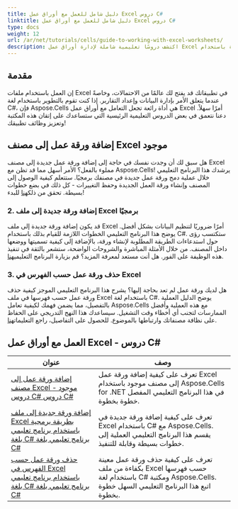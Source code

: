 ```yaml
---
title: دليل شامل للعمل مع أوراق عمل Excel دروس C#
linktitle: دليل شامل للعمل مع أوراق عمل Excel دروس C#
type: docs
weight: 12
url: /ar/net/tutorials/cells/guide-to-working-with-excel-worksheets/
description: اكتشف دروسًا تعليمية شاملة لإدارة أوراق عمل Excel بكفاءة باستخدام Aspose.Cells لـ .NET، المصممة خصيصًا لمطوري C#.
---
```

## مقدمة

إن العمل باستخدام ملفات Excel في تطبيقاتك قد يفتح لك عالمًا من الاحتمالات، وخاصةً عندما يتعلق الأمر بإدارة البيانات وإعداد التقارير. إذا كنت تقوم بالتطوير باستخدام لغة C#، فإن Aspose.Cells هي أداة رائعة تجعل التعامل مع أوراق عمل Excel أمرًا سهلاً. دعنا نتعمق في بعض الدروس التعليمية الرئيسية التي ستساعدك على إتقان هذه المكتبة وتعزيز وظائف تطبيقك!

## إضافة ورقة عمل إلى مصنف Excel موجود  
هل سبق لك أن وجدت نفسك في حاجة إلى إضافة ورقة عمل جديدة إلى مصنف Excel مملوء بالفعل؟ الأمر أسهل مما قد تظن مع Aspose.Cells! يرشدك هذا البرنامج التعليمي خلال عملية دمج ورقة عمل جديدة في مصنفك برمجيًا. ستتعلم كيفية الوصول إلى المصنف وإنشاء ورقة العمل الجديدة وحفظ التغييرات - كل ذلك في بضع خطوات بسيطة. تحقق من ذلك[هنا](./adding-worksheet-to-existing-excel-workbook-csharp-tutorial/) للبدء!

### 2. إضافة ورقة جديدة إلى ملف Excel برمجيًا  
 قد يكون إضافة ورقة جديدة إلى ملف Excel أمرًا ضروريًا لتنظيم البيانات بشكل أفضل. يوضح هذا البرنامج التعليمي الخطوات اللازمة للقيام بذلك باستخدام C#. ستكتسب رؤى حول استدعاءات الطريقة المطلوبة لإنشاء ورقة، بالإضافة إلى كيفية تسميتها ووضعها داخل المصنف. من خلال الأمثلة المباشرة والشروحات الواضحة، ستشعر بالثقة في تنفيذ هذه الوظيفة على الفور. هل أنت مستعد لمعرفة المزيد؟ قم بزيارة البرنامج التعليمي[هنا](./add-new-sheet-to-excel-file-csharp-tutorial/).

### 3. حذف ورقة عمل حسب الفهرس في Excel  
هل لديك ورقة عمل لم تعد بحاجة إليها؟ يشرح هذا البرنامج التعليمي الموجز كيفية حذف ورقة عمل حسب فهرسها في ملف Excel باستخدام لغة C#. يوضح الدليل العملية بالتفصيل، مما يضمن فهمك لكيفية تعامل Aspose.Cells مع هذه العملية وأفضل الممارسات لتجنب أي أخطاء وقت التشغيل. سيساعدك هذا النهج التدريجي على الحفاظ على نظافة مصنفاتك وارتباطها بالموضوع. للحصول على التفاصيل، راجع التعليمات[هنا](./delete-worksheet-by-index-excel-csharp-tutorial/).

## العمل مع أوراق عمل Excel - دروس C#
| عنوان | وصف |
| --- | --- | 
| [إضافة ورقة عمل إلى مصنف Excel موجود - دروس C# دروس C#](./adding-worksheet-to-existing-excel-workbook-csharp-tutorial/) | تعرف على كيفية إضافة ورقة عمل Excel إلى مصنف موجود باستخدام Aspose.Cells for .NET في هذا البرنامج التعليمي المفصل خطوة بخطوة. |  
| [إضافة ورقة جديدة إلى ملف Excel بطريقة برمجية باستخدام برنامج تعليمي بلغة C# برنامج تعليمي بلغة C#](./add-new-sheet-to-excel-file-csharp-tutorial/) | تعرف على كيفية إضافة ورقة جديدة في Excel باستخدام C# مع Aspose.Cells. يقسم هذا البرنامج التعليمي العملية إلى خطوات بسيطة وقابلة للتنفيذ. |  
| [حذف ورقة عمل حسب الفهرس في Excel باستخدام برنامج تعليمي بلغة C# برنامج تعليمي بلغة C#](./delete-worksheet-by-index-excel-csharp-tutorial/) | تعرف على كيفية حذف ورقة عمل معينة بكفاءة من ملف Excel حسب فهرسها باستخدام لغة C# ومكتبة Aspose.Cells. اتبع هذا البرنامج التعليمي السهل خطوة بخطوة. |  
